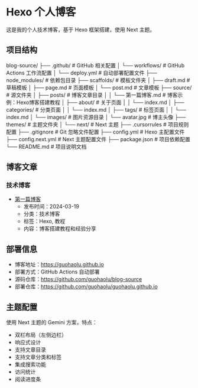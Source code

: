 # Hexo 个人博客

这是我的个人技术博客，基于 Hexo 框架搭建，使用 Next 主题。

## 项目结构
blog-source/
├── .github/ # GitHub 相关配置
│ └── workflows/ # GitHub Actions 工作流配置
│ └── deploy.yml # 自动部署配置文件
├── node_modules/ # 依赖包目录
├── scaffolds/ # 模板文件夹
│ ├── draft.md # 草稿模板
│ ├── page.md # 页面模板
│ └── post.md # 文章模板
├── source/ # 源文件夹
│ ├── posts/ # 博客文章目录
│ │ └── 第一篇博客.md # 博客示例：Hexo博客搭建教程
│ ├── about/ # 关于页面
│ │ └── index.md
│ ├── categories/ # 分类页面
│ │ └── index.md
│ ├── tags/ # 标签页面
│ │ └── index.md
│ └── images/ # 图片资源目录
│ └── avatar.jpg # 博主头像
├── themes/ # 主题文件夹
│ └── next/ # Next 主题
├── .cursorrules # 项目规则配置
├── .gitignore # Git 忽略文件配置
├── config.yml # Hexo 主配置文件
├── config.next.yml # Next 主题配置文件
├── package.json # 项目依赖配置
└── README.md # 项目说明文档

## 博客文章

### 技术博客
- [第一篇博客](source/_posts/第一篇博客.md)
  - 发布时间：2024-03-19
  - 分类：技术博客
  - 标签：Hexo, 教程
  - 内容：博客搭建教程和经验分享

## 部署信息

- 博客地址：https://guohaolu.github.io
- 部署方式：GitHub Actions 自动部署
- 源码仓库：https://github.com/guohaolu/blog-source
- 部署仓库：https://github.com/guohaolu/guohaolu.github.io

## 主题配置

使用 Next 主题的 Gemini 方案，特点：
- 双栏布局（左侧边栏）
- 响应式设计
- 支持文章目录
- 支持文章分类和标签
- 集成搜索功能
- 访问统计
- 阅读进度条